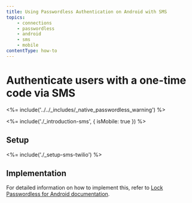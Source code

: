 ```yaml
---
title: Using Passwordless Authentication on Android with SMS
topics:
    - connections
    - passwordless
    - android
    - sms
    - mobile
contentType: how-to
---
```

# Authenticate users with a one-time code via SMS

<!-- markdownlint-disable -->

<%= include('../../_includes/_native_passwordless_warning') %>

<%= include('./_introduction-sms', { isMobile: true }) %>

## Setup

<%= include('./_setup-sms-twilio') %>

## Implementation

For detailed information on how to implement this, refer to [Lock Passwordless for Android documentation](/libraries/lock-android/passwordless).
